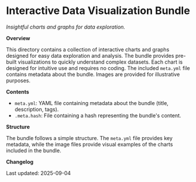 # Interactive Data Visualization Bundle

*Insightful charts and graphs for data exploration.*

**Overview**

This directory contains a collection of interactive charts and graphs designed for easy data exploration and analysis.  The bundle provides pre-built visualizations to quickly understand complex datasets.  Each chart is designed for intuitive use and requires no coding. The included `meta.yml` file contains metadata about the bundle.  Images are provided for illustrative purposes.

**Contents**

* `meta.yml`:  YAML file containing metadata about the bundle (title, description, tags).
* `.meta.hash`:  File containing a hash representing the bundle's content.


**Structure**

The bundle follows a simple structure.  The `meta.yml` file provides key metadata, while the image files provide visual examples of the charts included in the bundle.

**Changelog**

Last updated: 2025-09-04

